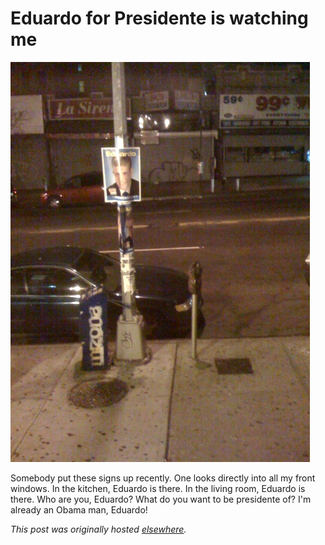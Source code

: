 # Eduardo for Presidente is watching me

<a onblur="try {parent.deselectBloggerImageGracefully();} catch(e) {}" href="photo.jpg"><img src="photo.jpg" alt="" id="BLOGGER_PHOTO_ID_5161110118336745554" border="0"></a>

Somebody put these signs up recently.  One looks directly into all my front windows.  In the kitchen, Eduardo is there.  In the living room, Eduardo is there.  Who are you, Eduardo?  What do you want to be presidente of?  I'm already an Obama man, Eduardo!


*This post was originally hosted [elsewhere](http://planspace.blogspot.com/2008/01/eduardo-for-presidente-is-watching-me.html).*
